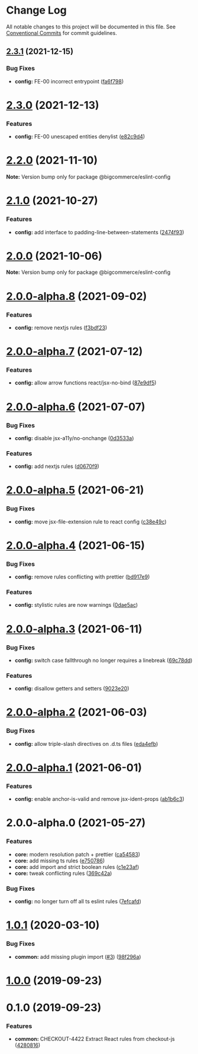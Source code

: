 # Change Log

All notable changes to this project will be documented in this file.
See [Conventional Commits](https://conventionalcommits.org) for commit guidelines.

## [2.3.1](https://github.com/bigcommerce/eslint-config/compare/@bigcommerce/eslint-config@2.3.0...@bigcommerce/eslint-config@2.3.1) (2021-12-15)


### Bug Fixes

* **config:** FE-00 incorrect entrypoint ([fa6f798](https://github.com/bigcommerce/eslint-config/commit/fa6f798bd44842d7b5791136e28c1ec5409301e0))





# [2.3.0](https://github.com/bigcommerce/eslint-config/compare/@bigcommerce/eslint-config@2.2.0...@bigcommerce/eslint-config@2.3.0) (2021-12-13)


### Features

* **config:** FE-00 unescaped entities denylist ([e82c9d4](https://github.com/bigcommerce/eslint-config/commit/e82c9d41b3bf29ba88596fc1fe96fbd312c791e3))





# [2.2.0](https://github.com/bigcommerce/eslint-config/compare/@bigcommerce/eslint-config@2.1.0...@bigcommerce/eslint-config@2.2.0) (2021-11-10)

**Note:** Version bump only for package @bigcommerce/eslint-config





# [2.1.0](https://github.com/bigcommerce/eslint-config/compare/@bigcommerce/eslint-config@2.0.0...@bigcommerce/eslint-config@2.1.0) (2021-10-27)


### Features

* **config:** add interface to padding-line-between-statements ([2474f93](https://github.com/bigcommerce/eslint-config/commit/2474f931b458f14adf7b4c32d5fe3ece64fbd351))





# [2.0.0](https://github.com/bigcommerce/eslint-config/compare/@bigcommerce/eslint-config@2.0.0-alpha.8...@bigcommerce/eslint-config@2.0.0) (2021-10-06)

**Note:** Version bump only for package @bigcommerce/eslint-config





# [2.0.0-alpha.8](https://github.com/bigcommerce/eslint-config/compare/@bigcommerce/eslint-config@2.0.0-alpha.7...@bigcommerce/eslint-config@2.0.0-alpha.8) (2021-09-02)


### Features

* **config:** remove nextjs rules ([f3bdf23](https://github.com/bigcommerce/eslint-config/commit/f3bdf237c83c3e4e5c1f4c278c31895696bacf01))





# [2.0.0-alpha.7](https://github.com/bigcommerce/eslint-config/compare/@bigcommerce/eslint-config@2.0.0-alpha.6...@bigcommerce/eslint-config@2.0.0-alpha.7) (2021-07-12)


### Features

* **config:** allow arrow functions react/jsx-no-bind ([87e9df5](https://github.com/bigcommerce/eslint-config/commit/87e9df54122ede694567163e470d420522a6dc11))





# [2.0.0-alpha.6](https://github.com/bigcommerce/eslint-config/compare/@bigcommerce/eslint-config@2.0.0-alpha.5...@bigcommerce/eslint-config@2.0.0-alpha.6) (2021-07-07)


### Bug Fixes

* **config:** disable jsx-a11y/no-onchange ([0d3533a](https://github.com/bigcommerce/eslint-config/commit/0d3533a43e5ccedac8be71380c493cf52618bc82))


### Features

* **config:** add nextjs rules ([d0670f9](https://github.com/bigcommerce/eslint-config/commit/d0670f911eb166aa0ba93ba69a3aa690fc0d7891))





# [2.0.0-alpha.5](https://github.com/bigcommerce/eslint-config/compare/@bigcommerce/eslint-config@2.0.0-alpha.4...@bigcommerce/eslint-config@2.0.0-alpha.5) (2021-06-21)


### Bug Fixes

* **config:** move jsx-file-extension rule to react config ([c38e49c](https://github.com/bigcommerce/eslint-config/commit/c38e49c2947eefe6b8326b49c7ca16bcda843f70))





# [2.0.0-alpha.4](https://github.com/bigcommerce/eslint-config/compare/@bigcommerce/eslint-config@2.0.0-alpha.3...@bigcommerce/eslint-config@2.0.0-alpha.4) (2021-06-15)


### Bug Fixes

* **config:** remove rules conflicting with prettier ([bd917e9](https://github.com/bigcommerce/eslint-config/commit/bd917e93cea8ad11dd46044024d5bf54d88682be))


### Features

* **config:** stylistic rules are now warnings ([0dae5ac](https://github.com/bigcommerce/eslint-config/commit/0dae5ac18809d800e0813c3a134223103d8da744))





# [2.0.0-alpha.3](https://github.com/bigcommerce/eslint-config/compare/@bigcommerce/eslint-config@2.0.0-alpha.2...@bigcommerce/eslint-config@2.0.0-alpha.3) (2021-06-11)


### Bug Fixes

* **config:** switch case fallthrough no longer requires a linebreak ([69c78dd](https://github.com/bigcommerce/eslint-config/commit/69c78ddc7236e3486e9011f63c4d81ba0f3ec420))


### Features

* **config:** disallow getters and setters ([9023e20](https://github.com/bigcommerce/eslint-config/commit/9023e20d806f1b8b888e9d0e1fadc5b334cd2dbb))





# [2.0.0-alpha.2](https://github.com/bigcommerce/eslint-config/compare/@bigcommerce/eslint-config@2.0.0-alpha.1...@bigcommerce/eslint-config@2.0.0-alpha.2) (2021-06-03)


### Bug Fixes

* **config:** allow triple-slash directives on .d.ts files ([eda4efb](https://github.com/bigcommerce/eslint-config/commit/eda4efb9c643754de66d32efa9e85532492ca19c))





# [2.0.0-alpha.1](https://github.com/bigcommerce/eslint-config/compare/@bigcommerce/eslint-config@2.0.0-alpha.0...@bigcommerce/eslint-config@2.0.0-alpha.1) (2021-06-01)


### Features

* **config:** enable anchor-is-valid and remove jsx-ident-props ([ab1b6c3](https://github.com/bigcommerce/eslint-config/commit/ab1b6c3746df6701db06020d414321834c3a5afc))





# 2.0.0-alpha.0 (2021-05-27)

### Features

* **core:** modern resolution patch + prettier ([ca54583](https://github.com/bigcommerce/eslint-config/commit/ca5458390d5cac4eaf731669e1e0690861455851))
* **core:** add missing ts rules ([e750786](https://github.com/bigcommerce/eslint-config/commit/e750786c2754a2d12b06dfc36df9379997e77823))
* **core:** add import and strict boolean rules ([c1e23af](https://github.com/bigcommerce/eslint-config/commit/c1e23af30ffad0b53bbfb399e1120f3423f9a8c5))
* **core:** tweak conflicting rules ([369c42a](https://github.com/bigcommerce/eslint-config/commit/369c42ab85e563d813ae71b0d24cbd0cb85438a2))

### Bug Fixes

* **config:** no longer turn off all ts eslint rules ([7efcafd](https://github.com/bigcommerce/eslint-config/commit/7efcafd7cfa23087612a89b4f5ffd99bc4017e50))

<a name="1.0.1"></a>
# [1.0.1](https://github.com/bigcommerce/eslint-config/compare/v1.0.0...v1.0.1) (2020-03-10)


### Bug Fixes

* **common:** add missing plugin import ([#3](https://github.com/bigcommerce/eslint-config/issues/3)) ([98f296a](https://github.com/bigcommerce/eslint-config/commit/98f296a))



<a name="1.0.0"></a>
# [1.0.0](https://github.com/bigcommerce/eslint-config/compare/v0.1.0...v1.0.0) (2019-09-23)



<a name="0.1.0"></a>
# 0.1.0 (2019-09-23)


### Features

* **common:** CHECKOUT-4422 Extract React rules from checkout-js ([4280816](https://github.com/bigcommerce/eslint-config/commit/4280816))
